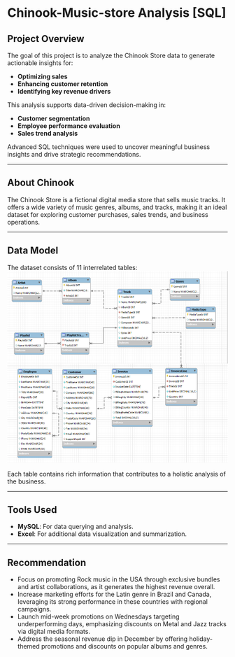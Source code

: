 # Chinook-Music-store Analysis [SQL]

## Project Overview
The goal of this project is to analyze the Chinook Store data to generate actionable insights for:
- **Optimizing sales**
- **Enhancing customer retention**
- **Identifying key revenue drivers**

This analysis supports data-driven decision-making in:
- **Customer segmentation**
- **Employee performance evaluation**
- **Sales trend analysis**

Advanced SQL techniques were used to uncover meaningful business insights and drive strategic recommendations.

---

## About Chinook
The Chinook Store is a fictional digital media store that sells music tracks. It offers a wide variety of music genres, albums, and tracks, making it an ideal dataset for exploring customer purchases, sales trends, and business operations.

---

## Data Model
The dataset consists of 11 interrelated tables:
![Model](https://github.com/nitesh292/Chinook-Music-store/blob/main/chinohook%20modeg.png?raw=true)

  

Each table contains rich information that contributes to a holistic analysis of the business.

---

## Tools Used
- **MySQL**: For data querying and analysis.
- **Excel**: For additional data visualization and summarization.

---
## Recommendation
- Focus on promoting Rock music in the USA through exclusive bundles and artist collaborations, as it generates the highest revenue overall.
- Increase marketing efforts for the Latin genre in Brazil and Canada, leveraging its strong performance in these countries with regional campaigns.
- Launch mid-week promotions on Wednesdays targeting underperforming days, emphasizing discounts on Metal and Jazz tracks via digital media formats.
- Address the seasonal revenue dip in December by offering holiday-themed promotions and discounts on popular albums and genres.

